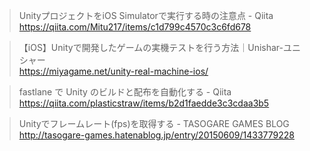 > UnityプロジェクトをiOS Simulatorで実行する時の注意点 - Qiita  
> https://qiita.com/Mitu217/items/c1d799c4570c3c6fd678

> 【iOS】Unityで開発したゲームの実機テストを行う方法｜Unishar-ユニシャー  
> https://miyagame.net/unity-real-machine-ios/

> fastlane で Unity のビルドと配布を自動化する - Qiita  
> https://qiita.com/plasticstraw/items/b2d1faedde3c3cdaa3b5

> Unityでフレームレート(fps)を取得する - TASOGARE GAMES BLOG  
> http://tasogare-games.hatenablog.jp/entry/20150609/1433779228
